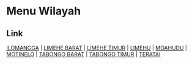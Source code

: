# Menu Wilayah

## Link

[ILOMANGGA](https://github.com/gigit-pemilu/pemilu-2024-75-gorontalo/tree/main/pileg-dpr/hitung-suara/sub/75-gorontalo/sub/01-gorontalo/sub/19-tabongo/sub/2005-ilomangga)
 | 
[LIMEHE BARAT](https://github.com/gigit-pemilu/pemilu-2024-75-gorontalo/tree/main/pileg-dpr/hitung-suara/sub/75-gorontalo/sub/01-gorontalo/sub/19-tabongo/sub/2003-limehe-barat)
 | 
[LIMEHE TIMUR](https://github.com/gigit-pemilu/pemilu-2024-75-gorontalo/tree/main/pileg-dpr/hitung-suara/sub/75-gorontalo/sub/01-gorontalo/sub/19-tabongo/sub/2004-limehe-timur)
 | 
[LIMEHU](https://github.com/gigit-pemilu/pemilu-2024-75-gorontalo/tree/main/pileg-dpr/hitung-suara/sub/75-gorontalo/sub/01-gorontalo/sub/19-tabongo/sub/2009-limehu)
 | 
[MOAHUDU](https://github.com/gigit-pemilu/pemilu-2024-75-gorontalo/tree/main/pileg-dpr/hitung-suara/sub/75-gorontalo/sub/01-gorontalo/sub/19-tabongo/sub/2007-moahudu)
 | 
[MOTINELO](https://github.com/gigit-pemilu/pemilu-2024-75-gorontalo/tree/main/pileg-dpr/hitung-suara/sub/75-gorontalo/sub/01-gorontalo/sub/19-tabongo/sub/2006-motinelo)
 | 
[TABONGO BARAT](https://github.com/gigit-pemilu/pemilu-2024-75-gorontalo/tree/main/pileg-dpr/hitung-suara/sub/75-gorontalo/sub/01-gorontalo/sub/19-tabongo/sub/2002-tabongo-barat)
 | 
[TABONGO TIMUR](https://github.com/gigit-pemilu/pemilu-2024-75-gorontalo/tree/main/pileg-dpr/hitung-suara/sub/75-gorontalo/sub/01-gorontalo/sub/19-tabongo/sub/2001-tabongo-timur)
 | 
[TERATAI](https://github.com/gigit-pemilu/pemilu-2024-75-gorontalo/tree/main/pileg-dpr/hitung-suara/sub/75-gorontalo/sub/01-gorontalo/sub/19-tabongo/sub/2008-teratai)

